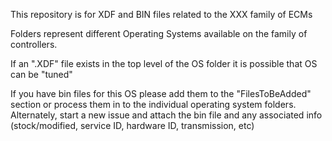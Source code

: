This repository is for XDF and BIN files related to the XXX family of ECMs

Folders represent different Operating Systems available on the family of controllers.

If an ".XDF" file exists in the top level of the OS folder it is possible that OS can be "tuned"

If you have bin files for this OS please add them to the "FilesToBeAdded" section or process them in to the individual operating system folders.
Alternately, start a new issue and attach the bin file and any associated info (stock/modified, service ID, hardware ID, transmission, etc)